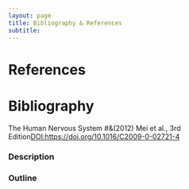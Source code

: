 ```yaml
---
layout: page
title: Bibliography & References
subtitle:  
---
```


# References

# Bibliography

<detail>
<summary>The Human Nervous System #&(2012) Mei et al., 3rd Edition<a href="https://www.sciencedirect.com/book/9780123742360/the-human-nervous-system">DOI:https://doi.org/10.1016/C2009-0-02721-4</a></summary>
  
### Description
  
  
### Outline
 
